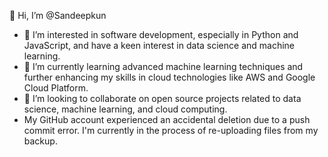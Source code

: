 👋 Hi, I’m @Sandeepkun

- 👀 I’m interested in software development, especially in Python and JavaScript, and have a keen interest in data science and machine learning.
- 🌱 I’m currently learning advanced machine learning techniques and further enhancing my skills in cloud technologies like AWS and Google Cloud Platform.
- 💞️ I’m looking to collaborate on open source projects related to data science, machine learning, and cloud computing.
-  My GitHub account experienced an accidental deletion due to a push commit error. I'm currently in the process of re-uploading files from my backup.



<!--
Sandeepkun/Sandeepkun is a ✨ special ✨ repository because its `README.md` (this file) appears on your GitHub profile.
You can click the Preview link to take a look at your changes.
-->
